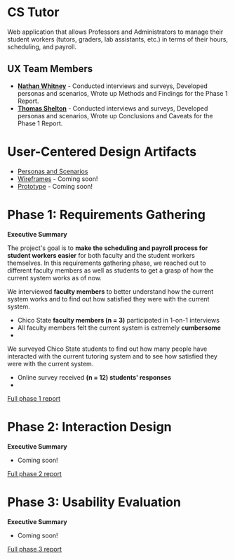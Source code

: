 # CS Tutor

Web application that allows Professors and Administrators to manage their student workers (tutors, graders, lab assistants, etc.) in terms of their hours, scheduling, and payroll.

## UX Team Members

* **[Nathan Whitney](https://usabilityengineering.github.io/ux-portfolio-the29ster/)** - Conducted interviews and surveys, Developed personas and scenarios, Wrote up Methods and Findings for the Phase 1 Report.
* **[Thomas Shelton](https://usabilityengineering.github.io/ux-portfolio-tomleeshelton/)** - Conducted interviews and surveys, Developed personas and scenarios, Wrote up Conclusions and Caveats for the Phase 1 Report.

# User-Centered Design Artifacts
 
* [Personas and Scenarios](artifacts/PersonasandScenarios.pdf)
* [Wireframes](#) - Coming soon!
* [Prototype](#) - Coming soon!

# Phase 1: Requirements Gathering

**Executive Summary**

The project's goal is to **make the scheduling and payroll process for student workers easier** for both faculty and the student workers themselves. In this requirements gathering phase, we reached out to different faculty members as well as students to get a grasp of how the current system works as of now.

We interviewed **faculty members** to better understand how the current system works and to find out how satisfied they were with the current system.

* Chico State **faculty members (n = 3)** participated in 1-on-1 interviews
* All faculty members felt the current system is extremely **cumbersome**
* 

We surveyed Chico State students to find out how many people have interacted with the current tutoring system and to see how satisfied they were with the current system.

* Online survey received **(n = 12) students' responses**
* 

[Full phase 1 report](requirements/)

# Phase 2: Interaction Design

**Executive Summary**

* Coming soon!

[Full phase 2 report](design/)

# Phase 3: Usability Evaluation

**Executive Summary**

* Coming soon!

[Full phase 3 report](evaluation/)
